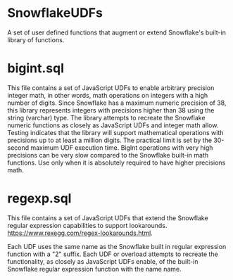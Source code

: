 # SnowflakeUDFs
A set of user defined functions that augment or extend Snowflake's built-in library of functions. 

# bigint.sql

This file contains a set of JavaScript UDFs to enable arbitrary precision integer math, in other words, math operations on integers with a high number of digits. Since Snowflake has a maximum numeric precision of 38, this library represents integers with precisions higher than 38 using the string (varchar) type. The library attempts to recreate the Snowflake numeric functions as closely as JavaScript UDFs and integer math allow. Testing indicates that the library will support mathematical operations with precisions up to at least a million digits. The practical limit is set by the 30-second maximum UDF execution time. BigInt operations with very high precisions can be very slow compared to the Snowflake built-in math functions. Use only when it is absolutely required to have higher precisions math.

# regexp.sql

This file contains a set of JavaScript UDFs that extend the Snowflake regular expression capabilities to support lookarounds. https://www.rexegg.com/regex-lookarounds.html.

Each UDF uses the same name as the Snowflake built in regular expression function with a "2" suffix. Each UDF or overload attempts to recreate the functionality, as closely as JavaScript UDFs enable, of the built-in Snowflake regular expression function with the name name.
